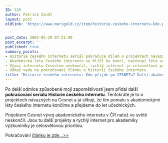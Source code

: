 ```yaml
---
ID: 326
author: Patrick Zandl
layout: post
oldlink: 'https://www.marigold.cz/item/historie-ceskeho-internetu-kdo-prijde-po-cesnetu-dalsi-akademicke-site

  '
post_date: 2003-05-29 07:21:00
post_excerpt: ''
published: true
summary_points:
- Historie českého internetu seriál pokračuje dílem o projektech navazujících na Cesnet.
- Akademická léta českého internetu se blíží ke konci, nastoupí léta učednická.
- Vývoj internetu Cesnetem neskončil, rychlý internet je celosvětová priorita.
- Odkaz vede na pokračování článku o historii českého internetu.
title: "Historie českého internetu: Kdo přijde po CESNETu? Další akademické sítě…"
---
```


<p>
Po delší odmlce způsobené mojí zapomětlivostí jsem přidal další <STRONG>pokračování seriálu Historie českého internetu</STRONG>. Tentokráte je to o projektech návazných na Cesnet a já slibuji, že tím pomalu s akademickými léty českého internetu končíme a přejdeme do let učednických. </p>

<p>
Projektem Cesnet vývoj akademického internetu v ČR natož ve světě neskončil. Jsou tu další projekty a rychlý internet pro akademiky výzkumníky je celosvětovou prioritou.</p>

<p>
Pokračování <A href="/historieinternetu/cesnet2030528.html">článku je zde...&gt;&gt;</A></p>